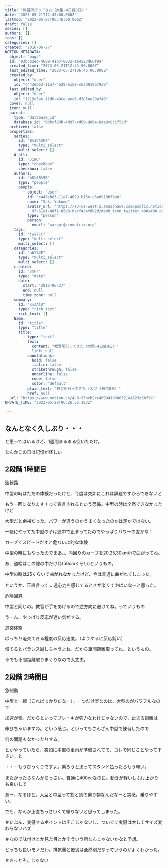 ```yaml
---
title: "教習所行ってきた（大型-4日目8日）"
date: "2023-05-21T12:43:00.000Z"
lastmod: "2023-05-27T06:46:00.000Z"
draft: false
series: []
authors: []
tags: []
categories: []
created: "2016-06-27"
NOTION_METADATA:
  object: "page"
  id: "93bcb2ec-4699-41b3-8032-1a4523d60f9a"
  created_time: "2023-05-21T12:43:00.000Z"
  last_edited_time: "2023-05-27T06:46:00.000Z"
  created_by:
    object: "user"
    id: "c443eb63-11a7-4629-b15e-c6ad918b79a0"
  last_edited_by:
    object: "user"
    id: "1219c5ae-11d8-48ce-aec6-d385ae29af49"
  cover: null
  icon: null
  parent:
    type: "database_id"
    database_id: "9dbcf20b-4d97-4d69-98ba-8ae9c8c1f58d"
  archived: false
  properties:
    series:
      id: "B%3C%3FS"
      type: "multi_select"
      multi_select: []
    draft:
      id: "JiWU"
      type: "checkbox"
      checkbox: false
    authors:
      id: "bK%3B%5B"
      type: "people"
      people:
        - object: "user"
          id: "c443eb63-11a7-4629-b15e-c6ad918b79a0"
          name: "Saki Yakumo"
          avatar_url: "https://s3-us-west-2.amazonaws.com/public.notion-static.com/3ad1c4\
            97-61e1-48f1-85e8-6acf4c4fdb2d/maoh_icon_twitter_400x400.png"
          type: "person"
          person:
            email: "marqut@ziomatrix.org"
    tags:
      id: "jw%7CC"
      type: "multi_select"
      multi_select: []
    categories:
      id: "nbY%3F"
      type: "multi_select"
      multi_select: []
    created:
      id: "vmFr"
      type: "date"
      date:
        start: "2016-06-27"
        end: null
        time_zone: null
    summary:
      id: "x%3AlD"
      type: "rich_text"
      rich_text: []
    Name:
      id: "title"
      type: "title"
      title:
        - type: "text"
          text:
            content: "教習所行ってきた（大型-4日目8日）"
            link: null
          annotations:
            bold: false
            italic: false
            strikethrough: false
            underline: false
            code: false
            color: "default"
          plain_text: "教習所行ってきた（大型-4日目8日）"
          href: null
  url: "https://www.notion.so/4-8-93bcb2ec469941b380321a4523d60f9a"
UPDATE_TIME: "2023-05-28T06:26:36.193Z"

---
```

<link rel="stylesheet" href="https://cdn.jsdelivr.net/npm/katex@0.16.2/dist/katex.min.css" integrity="sha384-bYdxxUwYipFNohQlHt0bjN/LCpueqWz13HufFEV1SUatKs1cm4L6fFgCi1jT643X" crossorigin="anonymous">


## なんとなく久しぶり・・・


と思ってはいるけど、1週間まるまる空いただけ。


なんかこの日は記憶が怪しい


## 2段階 1時間目


波状路


中型の時はただの体験だったけど、今度は突如にこれは課題ですからできないと


もう一回になります！って宣言されるという恐怖。中型の時は全然できなかったけど


大型だと余裕だった。パワーが違うのかうまくなったのかは定かではない。


一緒にやってた中型の子は途中で止まってたのでやっぱりパワーの差かな！


カーブでスピードだすと危ないよ的な体験


中型の時にもやったのでまあ。。内回りのカーブを20,25,30km/hで曲がってね。


あ、道幅はこの線の中だけね(50cmくらい)というもの。


中型の時は25くらいで曲がれなかったけど、今は普通に曲がれてしまった。


というか、正直言って… 遠心力を感じてるときが楽くてやばいなーと思った。


危険回避


中型と同じの。教官が手をあげるので逆方向に避けてね。っていうもの


うーん、やっぱり反応が遅い気がする。


追突体験


ばっちり追突できる程度の反応速度。（ようするに反応鈍い）


慌てるとバランス崩しちゃうよね。だから車間距離取ってね。というもの。


車でも車間距離取りまくりなので大丈夫。


## 2段階 2時間目


急制動


中型と一緒（こればっかりだなー）。一つだけ楽なのは、大型のがパワフルなので


加速が楽。だからといってブレーキが強力なわけじゃないので、止まる距離は


伸びちゃいますね。という感じ。といってもさんざん中型で練習したので


何の問題もなかったりする。


とかやっていたら、突如に中型の車両が準備されてて、コレで同じことやって下さい。と


・・・もうびっくりですよ。乗ろうと思ってスタンド払ったらもう軽い。


またがったらなんかちっさい。普通に400ccなのに。動きが軽いしふけ上がりも良いしで


あー、なるほど。大型と中型って割と別の乗り物なんだなーと実感。乗りやすい。


でも、なんか正直ちっさいくて頼りないと思ってしまった。


＃たぶん、実感するポイントはそこじゃないし、ついでに実際は大してサイズ変わらないハズ


＃なので味付けとか見た目とかそういう所なんじゃないかなと予想。


どっちも良いモノだわ。排気量と優劣は全然別だなっていうのがよくわかった。


＃きっとそこじゃない

